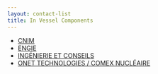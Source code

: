 ```yaml
---
layout: contact-list
title: In Vessel Components
---
```


* [CNIM](/partners/cnim)
* [ENGIE](/partners/engie)
* [INGÉNIERIE ET CONSEILS](/partners/ingenierie-et-conseils)
* [ONET TECHNOLOGIES / COMEX NUCLÉAIRE](/partners/onet-technologies)